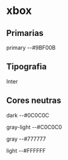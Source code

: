# xbox
## Primarias

primary --#9BF00B

## Tipografia

Inter

## Cores neutras

dark --#0C0C0C

gray-light --#C0C0C0

gray --#777777

light --#FFFFFF
